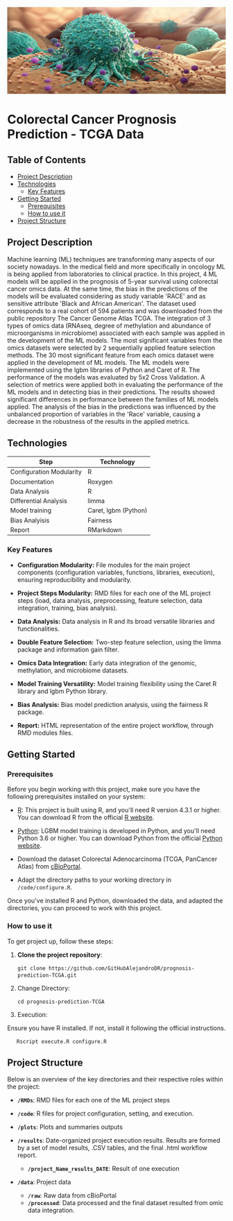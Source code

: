 <img src="cancer-image-git.jpg" alt="Alt Text" style="width:100%; height:200px;">


# Colorectal Cancer Prognosis Prediction - TCGA Data

## Table of Contents

- [Project Description](#project-description)
- [Technologies](#technologies)
  - [Key Features](#key-features)
- [Getting Started](#getting-started)
  - [Prerequisites](#prerequisites)
  - [How to use it](#how-to-use-it)
- [Project Structure](#project-structure)




## Project Description

Machine learning (ML) techniques are transforming many aspects of our society nowadays. In the medical field and more specifically in oncology ML is being applied from laboratories to clinical practice. In this project, 4 ML models will be applied in the prognosis of 5-year survival using colorectal cancer omics data. At the same time, the bias in the predictions of the models will be evaluated considering as study variable 'RACE' and as sensitive attribute 'Black and African American'. The dataset used corresponds to a real cohort of 594 patients and was downloaded from the public repository The Cancer Genome Atlas TCGA. The integration of 3 types of omics data (RNAseq, degree of methylation and abundance of microorganisms in microbiome) associated with each sample was applied in the development of the ML models. The most significant variables from the omics datasets were selected by 2 sequentially applied feature selection methods. The 30 most significant feature from each omics dataset were applied in the development of ML models. The ML models were implemented using the lgbm libraries of Python and Caret of R. The performance of the models was evaluated by 5x2 Cross Validation. A selection of metrics were applied both in evaluating the performance of the ML models and in detecting bias in their predictions. The results showed significant differences in performance between the families of ML models applied. The analysis of the bias in the predictions was influenced by the unbalanced proportion of variables in the 'Race' variable, causing a decrease in the robustness of the results in the applied metrics.

## Technologies

| **Step** | **Technology** |
|---------|---------------|
| Configuration Modularity | R |
| Documentation | Roxygen|
| Data Analysis | R |
| Differential Analysis | limma |
| Model training | Caret, lgbm (Python) |
| Bias Analyisis | Fairness |
| Report | RMarkdown |

### Key Features

- **Configuration Modularity:** File modules for the main project components (configuration variables, functions, libraries, execution), ensuring reproducibility and modularity.

- **Project Steps Modularity:** RMD files for each one of the ML project steps (load, data analysis, preprocessing, feature selection, data integration, training, bias analysis).

- **Data Analysis:** Data analysis in R and its broad versatile libraries and functionalities.

- **Double Feature Selection:** Two-step feature selection, using the limma package and information gain filter.

- **Omics Data Integration:** Early data integration of the genomic, methylation, and microbiome datasets.

- **Model Training Versatility:** Model training flexibility using the Caret R library and lgbm Python library.

- **Bias Analysis:** Bias model prediction analysis, using the fairness R package.

- **Report:** HTML representation of the entire project workflow, through RMD modules files.


## Getting Started

<!--
![Template](docs/media/clinical-cancer-template_page-0001.jpg)

![Template](docs/mediaprueba_animated.gif)

<img src="docs/mediaprueba_animated.gif" width="300" alt="GitHub Logo">
 
-->

### Prerequisites

Before you begin working with this project, make sure you have the following prerequisites installed on your system:

- [R](https://cran.r-project.org/): This project is built using R, and you'll need R version 4.3.1 or higher. You can download R from the official [R website](https://cran.r-project.org/).

- [Python](https://www.python.org/downloads/): LGBM model training is developed in Python, and you'll need Python 3.6 or higher. You can download Python from the official [Python website](https://www.python.org/downloads/).

- Download the dataset Colorectal Adenocarcinoma (TCGA, PanCancer Atlas) from [cBioPortal](https://www.cbioportal.org/study/clinicalData?id=coadread_tcga_pan_can_atlas_2018).

- Adapt the directory paths to your working directory in `/code/configure.R`.

Once you've installed R and Python, downloaded the data, and adapted the directories, you can proceed to work with this project.

### How to use it

To get project up, follow these steps:

1. **Clone the project repository**:

   ```shell
   git clone https://github.com/GitHubAlejandroDR/prognosis-prediction-TCGA.git

2. Change Directory:

   ```shell
   cd prognosis-prediction-TCGA

3. Execution:

Ensure you have R installed. If not, install it following the official instructions.

```shell
   Rscript execute.R configure.R
```

## Project Structure

Below is an overview of the key directories and their respective roles within the project:

- **`/RMDs`**: RMD files for each one of the ML project steps

- **`/code`**: R files for project configuration, setting, and execution.

- **`/plots`**: Plots and summaries outputs

- **`/results`**: Date-organized project execution results. Results are formed by a set of model results, .CSV tables, and the final .html workflow report.
  
  - **`/project_Name_results_DATE`**: Result of one execution

- **`/data`**: Project data

  - **`/raw`**: Raw data from cBioPortal
  - **`/processed`**: Data processed and the final dataset resulted from omic data integration.

